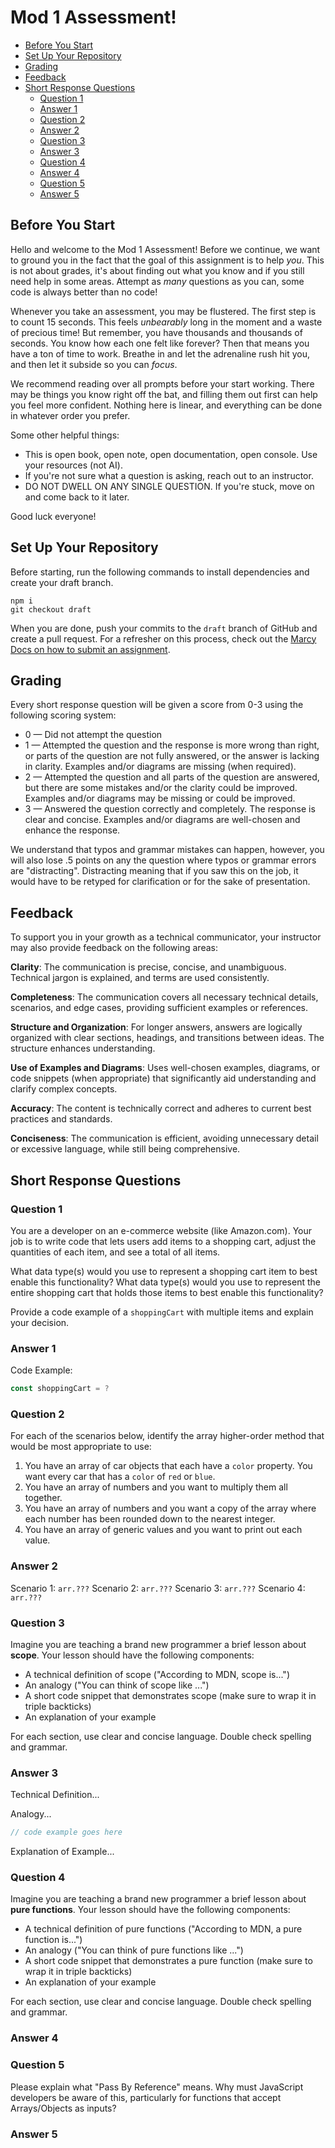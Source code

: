 # Mod 1 Assessment!

- [Before You Start](#before-you-start)
- [Set Up Your Repository](#set-up-your-repository)
- [Grading](#grading)
- [Feedback](#feedback)
- [Short Response Questions](#short-response-questions)
  - [Question 1](#question-1)
  - [Answer 1](#answer-1)
  - [Question 2](#question-2)
  - [Answer 2](#answer-2)
  - [Question 3](#question-3)
  - [Answer 3](#answer-3)
  - [Question 4](#question-4)
  - [Answer 4](#answer-4)
  - [Question 5](#question-5)
  - [Answer 5](#answer-5)

## Before You Start

Hello and welcome to the Mod 1 Assessment! Before we continue, we want to ground you in the fact that the goal of this assignment is to help *you*. This is not about grades, it's about finding out what you know and if you still need help in some areas. Attempt as *many* questions as you can, some code is always better than no code!

Whenever you take an assessment, you may be flustered. The first step is to count 15 seconds. This feels *unbearably* long in the moment and a waste of precious time! But remember, you have thousands and thousands of seconds. You know how each one felt like forever? Then that means you have a ton of time to work. Breathe in and let the adrenaline rush hit you, and then let it subside so you can *focus*.

We recommend reading over all prompts before your start working. There may be things you know right off the bat, and filling them out first can help you feel more confident. Nothing here is linear, and everything can be done in whatever order you prefer.

Some other helpful things:

- This is open book, open note, open documentation, open console. Use your resources (not AI).
- If you're not sure what a question is asking, reach out to an instructor.
- DO NOT DWELL ON ANY SINGLE QUESTION. If you're stuck, move on and come back to it later.

Good luck everyone!

## Set Up Your Repository

Before starting, run the following commands to install dependencies and create your draft branch.

```
npm i 
git checkout draft
```

When you are done, push your commits to the `draft` branch of GitHub and create a pull request. For a refresher on this process, check out the [Marcy Docs on how to submit an assignment](https://marcylabschool.gitbook.io/marcy-lab-school-docs/fullstack-curriculum/how-tos/working-with-assignments#how-to-work-on-assignments).

## Grading

Every short response question will be given a score from 0-3 using the following scoring system:

* 0 — Did not attempt the question
* 1 — Attempted the question and the response is more wrong than right, or parts of the question are not fully answered, or the answer is lacking in clarity. Examples and/or diagrams are missing (when required).
* 2 — Attempted the question and all parts of the question are answered, but there are some mistakes and/or the clarity could be improved. Examples and/or diagrams may be missing or could be improved.
* 3 — Answered the question correctly and completely. The response is clear and concise. Examples and/or diagrams are well-chosen and enhance the response.

We understand that typos and grammar mistakes can happen, however, you will also lose .5 points on any the question where typos or grammar errors are "distracting". Distracting meaning that if you saw this on the job, it would have to be retyped for clarification or for the sake of presentation.

## Feedback

To support you in your growth as a technical communicator, your instructor may also provide feedback on the following areas:

**Clarity**: The communication is precise, concise, and unambiguous. Technical jargon is explained, and terms are used consistently.

**Completeness**: The communication covers all necessary technical details, scenarios, and edge cases, providing sufficient examples or references.

**Structure and Organization**: For longer answers, answers are logically organized with clear sections, headings, and transitions between ideas. The structure enhances understanding.

**Use of Examples and Diagrams**: Uses well-chosen examples, diagrams, or code snippets (when appropriate) that significantly aid understanding and clarify complex concepts.

**Accuracy**: The content is technically correct and adheres to current best practices and standards.

**Conciseness**: The communication is efficient, avoiding unnecessary detail or excessive language, while still being comprehensive.

## Short Response Questions

### Question 1
You are a developer on an e-commerce website (like Amazon.com). Your job is to write code that lets users add items to a shopping cart, adjust the quantities of each item, and see a total of all items.

What data type(s) would you use to represent a shopping cart item to best enable this functionality? 
What data type(s) would you use to represent the entire shopping cart that holds those items to best enable this functionality? 

Provide a code example of a `shoppingCart` with multiple items and explain your decision.

### Answer 1 

Code Example:

```js
const shoppingCart = ?
```

### Question 2

For each of the scenarios below, identify the array higher-order method that would be most appropriate to use:

1. You have an array of car objects that each have a `color` property. You want every car that has a `color` of `red` or `blue`.
2. You have an array of numbers and you want to multiply them all together.
3. You have an array of numbers and you want a copy of the array where each number has been rounded down to the nearest integer.
4. You have an array of generic values and you want to print out each value.

### Answer 2

Scenario 1: `arr.???`
Scenario 2: `arr.???`
Scenario 3: `arr.???`
Scenario 4: `arr.???`

### Question 3

Imagine you are teaching a brand new programmer a brief lesson about **scope**. Your lesson should have the following components:

* A technical definition of scope ("According to MDN, scope is...")
* An analogy ("You can think of scope like ...")
* A short code snippet that demonstrates scope (make sure to wrap it in triple backticks)
* An explanation of your example

For each section, use clear and concise language. Double check spelling and grammar.

### Answer 3

Technical Definition...

Analogy...

```js
// code example goes here
```

Explanation of Example...


### Question 4

Imagine you are teaching a brand new programmer a brief lesson about **pure functions**. Your lesson should have the following components:

* A technical definition of pure functions ("According to MDN, a pure function is...")
* An analogy ("You can think of pure functions like ...")
* A short code snippet that demonstrates a pure function (make sure to wrap it in triple backticks)
* An explanation of your example

For each section, use clear and concise language. Double check spelling and grammar.

### Answer 4


### Question 5 
Please explain what "Pass By Reference" means. Why must JavaScript developers be aware of this, particularly for functions that accept Arrays/Objects as inputs?

### Answer 5

 